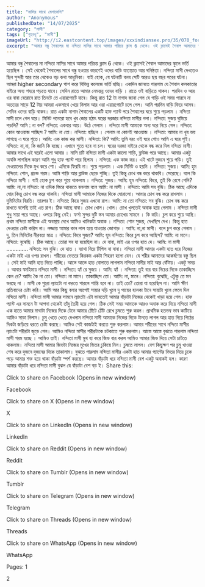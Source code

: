 ```yaml
---
title: "মাসির সাথে মেশামেশি"
author: "Anonymous"
publishedDate: "14/07/2025"
category: "মাসী"
tags: ["গৃহবধূ", "মাসী"]
imageUrl: "http://i2.eastcontent.top/images/xxxindiansex.pro/35/070_for_camera.jpg"
excerpt: "আমার বন্ধু শৈবালের মা নন্দিতা মাসির সাথে আমার পরিচয় ক্লাস 6 থেকে। ওই ক্লাসেই শৈবাল আমাদের স্কুলে ভর্তি হয়েছিল । সেই থেকেই শৈবালের সাথে বন্ধু হওয়ার কারণেই ওদের বাড়ি যাতায়াত আর ঘনিষ্ঠতা। নন্দিতা মা..."
---
```


আমার বন্ধু শৈবালের মা নন্দিতা মাসির সাথে আমার পরিচয় ক্লাস 6 থেকে। ওই ক্লাসেই শৈবাল আমাদের স্কুলে ভর্তি হয়েছিল । সেই থেকেই শৈবালের সাথে বন্ধু হওয়ার কারণেই ওদের বাড়ি যাতায়াত আর ঘনিষ্ঠতা।
নন্দিতা মাসী দেখতেও ছিল সুন্দরী আর তার থেকেও বড় কথা আধুনিকা।
যাই হোক, যে ঘটনাটি বলব সেটি আরও ছয় বছর পরের ঘটনা।
আমরা higher secondary পাশ করে বিভিন্ন কলেজে ভর্তি হচ্ছি। একদিন জানতে পারলাম যে শৈবাল কলকাতার বাইরে অন্য শহরে পড়তে যাবে। সেদিন রাতে আমার নেমন্তন্ন ওদের বাড়ি । রাতে ওই বাড়িতে থাকব। পরদিন ও আর ওর বাবা বেরোবে রাত তিনটে তে এয়ারপোর্টে যাবে। কিন্তু রাত 12 টা নাগাদ জানা গেল যে গাড়ি ওই সময় পারবে না অতয়ের সাড়ে 12 টায় আমরা একসাথে খেয়ে নিলাম আর ওরা এয়ারপোর্টে চলে গেল।
আমি পরদিন বাড়ি ফিরে আসব। সেদিন ওদের বাড়ি থাকব।
রাত একটা নাগাদ শৈবালের একটি হাফ প্যান্ট পরে শৈবালের ঘরে শুয়ে পড়লাম । নন্দিতা মাসী চলে গেল ঘরে। মিনিট পনেরো হবে খুব জোর হঠাৎ ঘরের দরজার নন্দিতা মাসীর গলা।
নন্দিতা: সুজয় ঘুমিয়ে পড়লি?
আমি : না বল?
নন্দিতা: একবার আয়।
উঠে গেলাম ।
নন্দিতা মাসী আমাকে অন্য ঘরে নিয়ে গেল।
নন্দিতা: কোন আওয়াজ পাচ্ছিস ?
আমি: না তো।
নন্দিতা: হচ্ছিল ।
পেলাম না কোনই আওয়াজ ।
নন্দিতা: আমার না খুব ভয় লাগছে এ ঘরে শুতে।
আমি: এক কাজ কর মাসী।
নন্দিতা: কি?
আমি: তুমি বরং ওই ঘরে শোও আমি এ ঘরে শুই।
নন্দিতা: না,না, কি জানি কি হচ্ছে। এখানে শুতে হবে না চল।
ঘরের দরজা বাইরে থেকে বন্ধ করে দিল নন্দিতা মাসী।
আমার সাথে এই ঘরেই এলো আবার । 
মাসি চটি
নন্দিতা মাসী একটা কালো শাড়ি, ব্লাউজ পরে আছে। আমার একটু অস্বস্তি লাগছিল কারণ আমি শুধু হাফ প্যান্ট পরে ছিলাম ।
নন্দিতা: এক কাজ কর। এই খাটে দুজনে শুয়ে পড়ি। তুই দেওয়ালের দিকে মুখ করে শো। এদিকে ফিরবি না।
শুয়ে পড়লাম ।
এক মিনিট ও হয়নি ।
নন্দিতা: সুজয়।
আমি: হুম
নন্দিতা: শোন, প্রচন্ড গরম। আমি শাড়ি আর ব্লাউজ ছেড়ে শুচ্ছি। তুই কিন্তু চোখ বন্ধ করে থাকবি।
সেরেছে। বলে কি নন্দিতা মাসী । যাই হোক চুপ করে শুয়ে থাকলাম ।
নন্দিতা: সুজয়।
আমি: হুম
নন্দিতা: কিরে, তুই কি রেগে গেলি?
আমি: না,না
নন্দিতা: না ওদিক ফিরে থাকতে বললাম বলে
আমি: না মাসী ।
নন্দিতা: আমি সব বুঝি। ঠিক আছে এদিকে ঘোর কিন্তু চোখ বন্ধ করে থাকবি।
নন্দিতা মাসী আমাকে নিজের দিকে ঘোরালো। আমার চোখ বন্ধ করে রাখলাম ।
দুমিনিটের বিরতি। তারপর ই।
নন্দিতা: কিরে সুজয় এখনো রাগ।
আমি: না তো
নন্দিতা: সব বুঝি। চোখ বন্ধ করে রাখতে বলেছি তাই এত রাগ। ঠিক আছে বাবা। চোখ খোল। খোল।
চোখ খুলতেই অবাক হয়ে গেলাম । নন্দিতা মাসী শুধু সায়া পরে আছে। ওপরে কিছু নেই। ফর্সা সুন্দর দুটি স্তন আমার চোখের সামনে ।
কি করি। চুপ করে শুয়ে আছি। প্রথম নন্দিতা মাসীকে এই অবস্থায় দেখে আমিও খানিকটা অবাক ।
নন্দিতা: শোন সুজয়, দেখছিস দেখ। কিন্তু হাত দেওয়ার চেষ্টা করিস না।
লজ্জায় আমার কান লাল হয়ে যাওয়ার জোগাড় ।
আমি: না,না মাসী।
বলে চুপ করে গেলাম ।
দু, তিন মিনিটের নীরবতা মাত্র ।
নন্দিতা: কিরে সুজয়?
আমি: হুম
নন্দিতা: কিরে চুপ করে আছিস?
আমি: না মানে।
নন্দিতা: বুঝেছি । ঠিক আছে। তোরা সব যা হয়েছিস না। দে বাবা, মাই এর ওপর হাত দে।
আমি: না মাসী …………..
নন্দিতা: সব বুঝি। দে হাত । ব্যাথা দিয়ে টিপিস না বাবা।
নন্দিতা মাসী আমার একটা হাত ধরে নিজের একটা মাই এর ওপর রাখল।
শরীরের ভেতরে কিরকম একটা শিহরণ হলো যেন।
যে শরীর আমাদের আকর্ষণের বস্তু ছিল । সেই মাই আমি হাত দিতে পাচ্ছি। আস্তে আস্তে হাত বোলাতে লাগলাম নন্দিতা মাসীর মাই আর বোঁটায়।
একটু সময় । আবার স্বমহিমায় নন্দিতা মাসী ।
নন্দিতা: হ্যাঁ রে সুজয় ।
আমি: হ্যাঁ ।
নন্দিতা: তুই বার বার নিচের দিকে তাকাচ্ছিস কেন রে?
আমি: কৈ না তো।
নন্দিতা: না মানে। তাকাচ্ছিস তো।
আমি: না, মানে।
নন্দিতা: বুঝেছি, এটুকু তে মন ভরছে না । মাসী কে পুরো ল্যাংটো না করতে পারলে শান্তি হবে না। তাই তো? তোরা যা হয়েছিস না।
আমি ক্ষীণ প্রতিবাদের চেষ্টা করি।
আমি আর কিছু বলার আগেই সায়ার দড়ি খুলে দু পায়ের হালকা টানে সায়াটা খুলে ফেলে দিল নন্দিতা মাসী।
নন্দিতা মাসী আমার সামনে ল্যাংটো এটা ভাবতেই আমার বাঁড়াটা নিজের থেকেই খাড়া হয়ে গেল। হাফ প্যান্ট এর সামনে টা আপনা থেকেই তাঁবু তৈরী হয়ে গেল।
ঠিক সেই সময় আমাকে আরও অবাক করে দিয়ে নন্দিতা মাসী এক হাতে আমার মাথাটা নিজের দিকে টেনে আমার ঠোঁটে ঠোঁট রেখে চুষতে শুরু করল। প্রাথমিক হতভম্ব ভাব কাটিয়ে আমিও সাড়া দিলাম।
চুমু খেতে খেতে দেখলাম নন্দিতা মাসী আমাকে নিজের দিকে টানতে লাগল আর হাত দিয়ে পিঠের দিকটা জড়িয়ে ধরতে চেষ্টা করছে। আমিও সেই কাজটাই করতে শুরু করলাম। আমার শরীরের সাথে নন্দিতা মাসীর ল্যাংটো শরীরটা জুড়ে গেল। আমিও নন্দিতা মাসীর শরীরটাকে চটকাতে শুরু করলাম।
আস্তে আস্তে বুঝতে পারলাম নন্দিতা মাসী গরম হচ্ছে । আমিও তাই। নন্দিতা মাসী মুখ হা করে জিভ বার করল আমিও আমার জিভ দিয়ে সেটা চাটতে থাকলাম। নন্দিতা মাসী আমার জিভটা নিজের মুখের ভিতর ঢুকিয়ে নিল। চুষতে লাগল। বেশ কিছুক্ষণ পর চুমু খাওয়া শেষ করে দুজনে দুজনের দিকে তাকালাম। বুঝতে পারলাম নন্দিতা মাসীর একটা হাত আমার প্যান্টের ভিতর দিয়ে ঢুকে পড়ে আমার শক্ত হয়ে থাকা বাঁড়াটা স্পর্শ করছে।
আমার বাঁড়াটা ধরে নন্দিতা মাসী বেশ একটু অবাকই হল। কারণ আমার বাঁড়াটা ধরে নন্দিতা মাসী বুঝল যে বাঁড়াটা বেশ বড় ই।
Share this:


Click to share on Facebook (Opens in new window)


Facebook




Click to share on X (Opens in new window)


X




Click to share on LinkedIn (Opens in new window)


LinkedIn




Click to share on Reddit (Opens in new window)


Reddit




Click to share on Tumblr (Opens in new window)


Tumblr




Click to share on Telegram (Opens in new window)


Telegram




Click to share on Threads (Opens in new window)


Threads




Click to share on WhatsApp (Opens in new window)


WhatsApp


Pages: 
1
 
2
